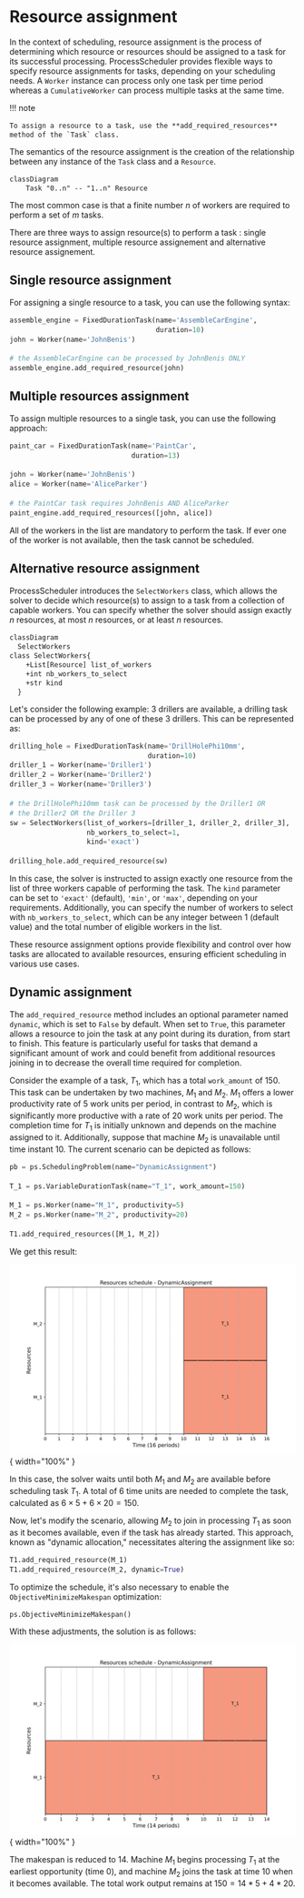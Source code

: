 # Resource assignment

In the context of scheduling, resource assignment is the process of determining which resource or resources should be assigned to a task for its successful processing. ProcessScheduler provides flexible ways to specify resource assignments for tasks, depending on your scheduling needs. A `Worker` instance can process only one task per time period whereas a `CumulativeWorker` can process multiple tasks at the same time.

!!! note

    To assign a resource to a task, use the **add_required_resources** method of the `Task` class.

The semantics of the resource assignment is the creation of the relationship between any instance of the `Task` class and a `Resource`.

``` mermaid
classDiagram
    Task "0..n" -- "1..n" Resource
```

The most common case is that a finite number $n$ of workers are required to perform a set of $m$ tasks.

There are three ways to assign resource(s) to perform a task : single resource assignment, multiple resource assignement and alternative resource assignement.


## Single resource assignment

For assigning a single resource to a task, you can use the following syntax:

``` py
assemble_engine = FixedDurationTask(name='AssembleCarEngine',
                                    duration=10)
john = Worker(name='JohnBenis')

# the AssembleCarEngine can be processed by JohnBenis ONLY
assemble_engine.add_required_resource(john)
```

## Multiple resources assignment

To assign multiple resources to a single task, you can use the following approach:

``` py
paint_car = FixedDurationTask(name='PaintCar',
                              duration=13)

john = Worker(name='JohnBenis')
alice = Worker(name='AliceParker')

# the PaintCar task requires JohnBenis AND AliceParker
paint_engine.add_required_resources([john, alice])
```

All of the workers in the list are mandatory to perform the task. If ever one of the worker is not available, then the task cannot be scheduled.

## Alternative resource assignment

ProcessScheduler introduces the `SelectWorkers` class, which allows the solver to decide which resource(s) to assign to a task from a collection of capable workers. You can specify whether the solver should assign exactly $n$ resources, at most $n$ resources, or at least $n$ resources.

``` mermaid
classDiagram
  SelectWorkers
class SelectWorkers{
    +List[Resource] list_of_workers
    +int nb_workers_to_select
    +str kind
  }
```
Let's consider the following example: 3 drillers are available, a drilling task can be processed by any of one of these 3 drillers. This can be represented as:

``` py
drilling_hole = FixedDurationTask(name='DrillHolePhi10mm',
                                  duration=10)
driller_1 = Worker(name='Driller1')
driller_2 = Worker(name='Driller2')
driller_3 = Worker(name='Driller3')

# the DrillHolePhi10mm task can be processed by the Driller1 OR
# the Driller2 OR the Driller 3
sw = SelectWorkers(list_of_workers=[driller_1, driller_2, driller_3],
                   nb_workers_to_select=1,
                   kind='exact')

drilling_hole.add_required_resource(sw)
```

In this case, the solver is instructed to assign exactly one resource from the list of three workers capable of performing the task. The `kind` parameter can be set to `'exact'` (default), `'min'`, or `'max'`, depending on your requirements. Additionally, you can specify the number of workers to select with `nb_workers_to_select`, which can be any integer between 1 (default value) and the total number of eligible workers in the list.

These resource assignment options provide flexibility and control over how tasks are allocated to available resources, ensuring efficient scheduling in various use cases.

## Dynamic assignment

The `add_required_resource` method includes an optional parameter named `dynamic`, which is set to `False` by default. When set to `True`, this parameter allows a resource to join the task at any point during its duration, from start to finish. This feature is particularly useful for tasks that demand a significant amount of work and could benefit from additional resources joining in to decrease the overall time required for completion.

Consider the example of a task, $T_1$, which has a total `work_amount` of 150. This task can be undertaken by two machines, $M_1$ and $M_2$. $M_1$ offers a lower productivity rate of 5 work units per period, in contrast to $M_2$, which is significantly more productive with a rate of 20 work units per period. The completion time for $T_1$ is initially unknown and depends on the machine assigned to it. Additionally, suppose that machine $M_2$ is unavailable until time instant 10. The current scenario can be depicted as follows:

``` py
pb = ps.SchedulingProblem(name="DynamicAssignment")

T_1 = ps.VariableDurationTask(name="T_1", work_amount=150)

M_1 = ps.Worker(name="M_1", productivity=5)
M_2 = ps.Worker(name="M_2", productivity=20)

T1.add_required_resources([M_1, M_2])
```

We get this result:

![GanttDynamic1](img/gantt_dynamic_1.svg){ width="100%" }

In this case, the solver waits until both $M_1$ and $M_2$ are available before scheduling task $T_1$. A total of 6 time units are needed to complete the task, calculated as $6 \times 5 + 6 \times 20 = 150$.

Now, let's modify the scenario, allowing $M_2$ to join in processing $T_1$ as soon as it becomes available, even if the task has already started. This approach, known as "dynamic allocation," necessitates altering the assignment like so:

``` py
T1.add_required_resource(M_1)
T1.add_required_resource(M_2, dynamic=True)
```

To optimize the schedule, it's also necessary to enable the `ObjectiveMinimizeMakespan` optimization:

``` py
ps.ObjectiveMinimizeMakespan()
```

With these adjustments, the solution is as follows:

![GanttDynamic2](img/gantt_dynamic_2.svg){ width="100%" }

The makespan is reduced to 14. Machine $M_1$ begins processing $T_1$ at the earliest opportunity (time 0), and machine $M_2$ joins the task at time 10 when it becomes available. The total work output remains at $150 = 14 * 5 + 4 * 20$.